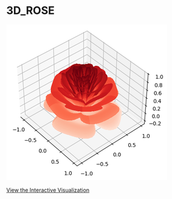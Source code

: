 # 3D_ROSE
![](https://github.com/ashanjayamal/3D_ROSE/blob/02ca3cfa583dc107aa4e9eb70044c11b647b648f/output.png)




[View the Interactive Visualization](https://3d-rose-ashan.netlify.app)
